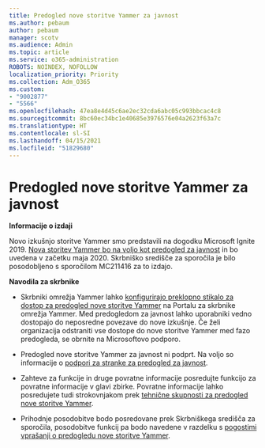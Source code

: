 ```yaml
---
title: Predogled nove storitve Yammer za javnost
ms.author: pebaum
author: pebaum
manager: scotv
ms.audience: Admin
ms.topic: article
ms.service: o365-administration
ROBOTS: NOINDEX, NOFOLLOW
localization_priority: Priority
ms.collection: Adm_O365
ms.custom:
- "9002877"
- "5566"
ms.openlocfilehash: 47ea8e4d45c6ae2ec32cda6abc05c993bbcac4c8
ms.sourcegitcommit: 8bc60ec34bc1e40685e3976576e04a2623f63a7c
ms.translationtype: HT
ms.contentlocale: sl-SI
ms.lasthandoff: 04/15/2021
ms.locfileid: "51829680"
---
```

# <a name="new-yammer-public-preview"></a>Predogled nove storitve Yammer za javnost

**Informacije o izdaji**

Novo izkušnjo storitve Yammer smo predstavili na dogodku Microsoft Ignite 2019. [Nova storitev Yammer bo na voljo kot predogled za javnost](https://docs.microsoft.com/yammer/get-started-with-yammer/newyammer-faq) in bo uvedena v začetku maja 2020. Skrbniško središče za sporočila je bilo posodobljeno s sporočilom MC211416 za to izdajo.

**Navodila za skrbnike**

- Skrbniki omrežja Yammer lahko [konfigurirajo preklopno stikalo za dostop za predogled nove storitve Yammer](https://docs.microsoft.com/yammer/get-started-with-yammer/administrative-settings-opt-in-newyammer) na Portalu za skrbnike omrežja Yammer. Med predogledom za javnost lahko uporabniki vedno dostopajo do neposredne povezave do nove izkušnje. Če želi organizacija odstraniti vse dostope do nove storitve Yammer med fazo predogleda, se obrnite na Microsoftovo podporo.

- Predogled nove storitve Yammer za javnost ni podprt. Na voljo so informacije o [podpori za stranke za predogled za javnost](https://docs.microsoft.com/yammer/get-started-with-yammer/newyammer-faq#yammer-preview-customer-support).

- Zahteve za funkcije in druge povratne informacije posredujte funkcijo za povratne informacije v glavi zbirke. Povratne informacije lahko posredujete tudi strokovnjakom prek [tehnične skupnosti za predogled nove storitve Yammer](https://techcommunity.microsoft.com/t5/new-yammer-preview/bd-p/NewYammerPreview).

- Prihodnje posodobitve bodo posredovane prek Skrbniškega središča za sporočila, posodobitve funkcij pa bodo navedene v razdelku s [pogostimi vprašanji o predogledu nove storitve Yammer](https://docs.microsoft.com/yammer/get-started-with-yammer/newyammer-faq).
